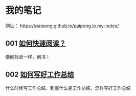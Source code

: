 # 我的笔记

网址： https://paipong.github.io/paipong.io.my-notes/

## 001 [如何快速阅读？](/fastreading/)

像刷抖音一样，刷书！

## 002 [如何写好工作总结](/Howtowriteworksummary/)

什么时候写工作总结、到底什么是工作总结、怎样写好工作总结
